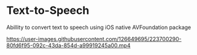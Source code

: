 # Text-to-Speech
Abillity to convert text to speech using iOS native AVFoundation package


https://user-images.githubusercontent.com/126649695/223700290-80fd6f95-092c-43da-854d-a99919245a00.mp4


